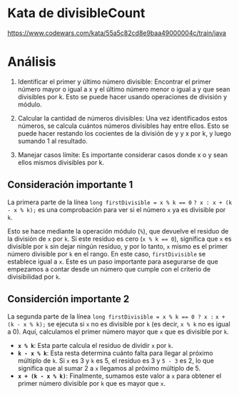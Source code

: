 # Kata de divisibleCount
https://www.codewars.com/kata/55a5c82cd8e9baa49000004c/train/java

# Análisis

1. Identificar el primer y último número divisible: Encontrar el primer número mayor o igual a x y el último número menor o igual a y que sean divisibles por k. Esto se puede hacer usando operaciones de división y módulo.

2. Calcular la cantidad de números divisibles: Una vez identificados estos números, se calcula cuántos números divisibles hay entre ellos. Esto se puede hacer restando los cocientes de la división de y y x por k, y luego sumando 1 al resultado.

3. Manejar casos límite: Es importante considerar casos donde x o y sean ellos mismos divisibles por k.

## Consideración importante 1
La primera parte de la línea `long firstDivisible = x % k == 0`  `? x : x + (k - x % k);` es una comprobación para ver si el número `x` ya es divisible por `k`. 

Esto se hace mediante la operación módulo (`%`), que devuelve el residuo de la división de `x` por `k`. Si este residuo es cero (`x % k == 0`), significa que `x` es divisible por `k` sin dejar ningún residuo, y por lo tanto, `x` mismo es el primer número divisible por `k` en el rango. En este caso, `firstDivisible` se establece igual a `x`. Este es un paso importante para asegurarse de que empezamos a contar desde un número que cumple con el criterio de divisibilidad por `k`.

## Considerción importante 2

La segunda parte de la línea `long firstDivisible = x % k == 0 ? x :` `x + (k - x % k);` se ejecuta si `x` no es divisible por `k` (es decir, `x % k` no es igual a 0). Aquí, calculamos el primer número mayor que `x` que es divisible por `k`. 

- **`x % k`**: Esta parte calcula el residuo de dividir `x` por `k`.
- **`k - x % k`**: Esta resta determina cuánto falta para llegar al próximo múltiplo de `k`. Si `x` es 3 y `k` es 5, el residuo es 3 y `5 - 3` es 2, lo que significa que al sumar 2 a `x` llegamos al próximo múltiplo de 5.
- **`x + (k - x % k)`**: Finalmente, sumamos este valor a `x` para obtener el primer número divisible por `k` que es mayor que `x`.
